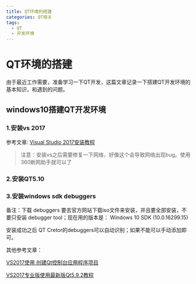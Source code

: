 ```yaml
---
title: QT环境的搭建
categories: QT相关
tags:
  - QT
  - 开发环境
---
```


# QT环境的搭建

由于最近工作需要，准备学习一下QT开发，这篇文章记录一下搭建QT开发环境的基本知识，和遇到的问题。

## windows10搭建QT开发环境

### 1.安装vs 2017

参考文章: [Visual Studio 2017安装教程](https://jingyan.baidu.com/article/a948d6512f00d70a2dcd2edc.html)

> 注意：安装vs之后需要修复一下网络，好像这个会导致网络出现bug。使用360断网助手就可以了

### 2.安装QT5.10

### 3.安装windows sdk debuggers

备注：下载 debuggers 要去官方网站下载iso文件来安装，并且要全部安装，不要只安装 debugger tool；现在用的版本是： Windows 10 SDK (10.0.16299.15)

安装成功之后 QT Cretor的debuggers可以自动识别；如果不能可以手动添加即可。

其他参考文章：

 [VS2017使用 创建Qt控制台应用程序项目](https://jingyan.baidu.com/article/20b68a889ca941796cec62b5.html)

 [VS2017专业版使用最新版Qt5.9.2教程](http://blog.csdn.net/qq_33154343/article/details/78587699)

